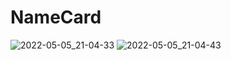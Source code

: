 # NameCard 
![2022-05-05_21-04-33](https://user-images.githubusercontent.com/78971107/166985451-cfbdddfb-37c1-4514-b9b8-f27cd1ff4671.png)
![2022-05-05_21-04-43](https://user-images.githubusercontent.com/78971107/166985456-3048fdc8-866b-480a-96ec-769c413c1439.png)
